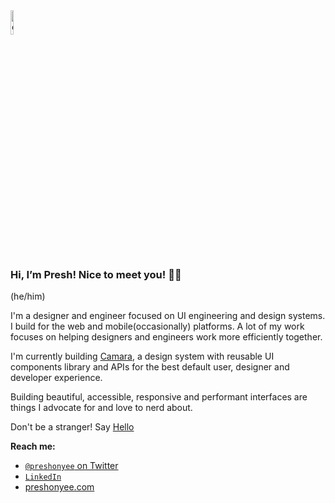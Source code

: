 <img width="10%" src="https://media.giphy.com/media/Wj7lNjMNDxSmc/giphy.gif" alt="dog waving" />

### Hi, I’m Presh! Nice to meet you! 👋🏾
(he/him)

I'm a designer and engineer focused on UI engineering and design systems. I build for the web and mobile(occasionally) platforms. A lot of my work focuses on helping designers and engineers work more efficiently together.

I'm currently building [Camara](https://www.camara.space), a design system with reusable UI components library and APIs for the best default user, designer and developer experience.

Building beautiful, accessible, responsive and performant interfaces are things I advocate for and love to nerd about.

Don't be a stranger! Say [Hello](https://mobile.twitter.com/preshonyee)

**Reach me:**
- [`@preshonyee` on Twitter](https://twitter.com/preshonyee)
- [`LinkedIn`](https://www.linkedin.com/in/preshonyee/)
- [preshonyee.com](https://preshonyee.com/)
